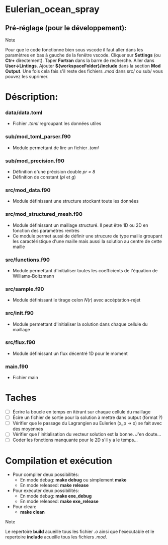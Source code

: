 # Eulerian_ocean_spray

## Pré-réglage (pour le développement):
> [!NOTE]
> Pour que le code fonctionne bien sous vscode il faut aller dans les paramètres en bas à gauche de la fenêtre vscode. 
> Cliquer sur __Settings__ (ou __Ctr+__ directement).
> Taper __Fortran__ dans la barre de recherche. 
> Aller dans __User->Lintings__.
> Ajouter __${workspaceFolder}/include__ dans la section __Mod Output__. 
> Une fois cela fais s'il reste des fichiers _.mod_ dans src/ ou sub/ vous pouvez les suprimer.

# Déscription:
### data/data.toml
 - Fichier _.toml_ regroupant les données utiles

### sub/mod_toml_parser.f90
 - Module permettant de lire un fichier _.toml_

### sub/mod_precision.f90
 - Définition d'une précision double _pr = 8_
 - Définition de constant (_pi_ et _g_)

### src/mod_data.f90
 - Module définissant une structure stockant toute les données

### src/mod_structured_mesh.f90
 - Module définissant un maillage structuré. Il peut être 1D ou 2D en fonction des paramètres rentrés
 - Ce module permet aussi de définir une strucure de type maille groupant les caractéristique d'une maille
 mais aussi la solution au centre de cette maille

### src/functions.f90
 - Module permettant d'initialiser toutes les coefficients de l'équation de Williams-Boltzmann

### src/sample.f90
 - Module définissant le tirage celon $N(r)$ avec accéptation-rejet

### src/init.f90
 - Module permettant d'initialiser la solution dans chaque cellule du maillage

### src/flux.f90
 - Module définissant un flux décentré 1D pour le moment 

### main.f90
 - Fichier main 

# Taches
 - [ ] Écrire la boucle en temps en itérant sur chaque cellule du maillage
 - [ ] Écire un fichier de sortie pour la solution à mettre dans output (format ?)
 - [ ] Vérifier que le passage du Lagrangien au Eulerien (x_p -> x) se fait avec des moyennes
 - [ ] Vérifier que l'initialisation du vecteur solution est la bonne. J'en doute...
 - [ ] Coder les fonctions manquante pour le 2D s'il y a le temps...

# Compilation et exécution
 - Pour compiler deux possibilités:
    - En mode debug: __make debug__ ou simplement __make__
    - En mode released: __make release__
 - Pour exécuter deux possibilités:
    - En mode debug: __make exe_debug__
    - En mode released: __make exe_release__
 - Pour clean:
    - __make clean__

> [!NOTE]
> Le repertoire __build__ acueille tous les fichier _.o_ ainsi que l'executable et le repertoire 
> __include__ acueille tous les fichiers _.mod_. 


